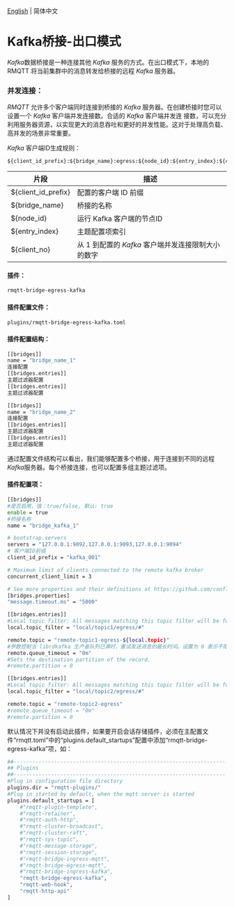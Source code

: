 [English](../en_US/bridge-egress-kafka.md)  | 简体中文

# Kafka桥接-出口模式

*Kafka*数据桥接是一种连接其他 *Kafka* 服务的方式。在出口模式下，本地的 RMQTT 将当前集群中的消息转发给桥接的远程 *Kafka* 服务器。

### 并发连接：

*RMQTT* 允许多个客户端同时连接到桥接的 *Kafka* 服务器。在创建桥接时您可以设置一个 *Kafka* 客户端并发连接数。合适的 *Kafka* 客户端并发连
接数，可以充分利用服务器资源，以实现更大的消息吞吐和更好的并发性能。这对于处理高负载、高并发的场景非常重要。

*Kafka* 客户端ID生成规则：
```
${client_id_prefix}:${bridge_name}:egress:${node_id}:${entry_index}:${client_no}
```
| 片段 | 描述                              |
| ---- |---------------------------------|
| ${client_id_prefix} | 配置的客户端 ID 前缀                    |
| ${bridge_name} | 桥接的名称                           |
| ${node_id}  | 运行 Kafka 客户端的节点ID               |
| ${entry_index} | 主题配置项索引                         |
| ${client_no} | 从 1 到配置的 *Kafka* 客户端并发连接限制大小的数字 |

#### 插件：

```bash
rmqtt-bridge-egress-kafka
```

#### 插件配置文件：

```bash
plugins/rmqtt-bridge-egress-kafka.toml
```

#### 插件配置结构：
```bash
[[bridges]]
name = "bridge_name_1"
连接配置
[[bridges.entries]]
主题过滤器配置
[[bridges.entries]]
主题过滤器配置

[[bridges]]
name = "bridge_name_2"
连接配置
[[bridges.entries]]
主题过滤器配置
[[bridges.entries]]
主题过滤器配置
```
通过配置文件结构可以看出，我们能够配置多个桥接，用于连接到不同的远程*Kafka*服务器。每个桥接连接，也可以配置多组主题过滤项。

#### 插件配置项：
```bash
[[bridges]]
#是否启用，值：true/false, 默认: true
enable = true
#桥接名称
name = "bridge_kafka_1"

# bootstrap.servers
servers = "127.0.0.1:9092,127.0.0.1:9093,127.0.0.1:9094"
# 客户端ID前缀
client_id_prefix = "kafka_001"

# Maximum limit of clients connected to the remote kafka broker
concurrent_client_limit = 3

# See more properties and their definitions at https://github.com/confluentinc/librdkafka/blob/master/CONFIGURATION.md
[bridges.properties]
"message.timeout.ms" = "5000"

[[bridges.entries]]
#Local topic filter: All messages matching this topic filter will be forwarded.
local.topic_filter = "local/topic1/egress/#"

remote.topic = "remote-topic1-egress-${local.topic}"
#参数控制当 librdkafka 生产者队列已满时，重试发送消息的最长时间。设置为 0 表示不阻塞，直接返回错误。
remote.queue_timeout = "0m"
#Sets the destination partition of the record.
#remote.partition = 0

[[bridges.entries]]
#Local topic filter: All messages matching this topic filter will be forwarded.
local.topic_filter = "local/topic2/egress/#"

remote.topic = "remote-topic2-egress"
#remote.queue_timeout = "0m"
#remote.partition = 0
```

默认情况下并没有启动此插件，如果要开启会话存储插件，必须在主配置文件“rmqtt.toml”中的“plugins.default_startups”配置中添加“rmqtt-bridge-egress-kafka”项，如：
```bash
##--------------------------------------------------------------------
## Plugins
##--------------------------------------------------------------------
#Plug in configuration file directory
plugins.dir = "rmqtt-plugins/"
#Plug in started by default, when the mqtt server is started
plugins.default_startups = [
    #"rmqtt-plugin-template",
    #"rmqtt-retainer",
    #"rmqtt-auth-http",
    #"rmqtt-cluster-broadcast",
    #"rmqtt-cluster-raft",
    #"rmqtt-sys-topic",
    #"rmqtt-message-storage",
    #"rmqtt-session-storage",
    #"rmqtt-bridge-ingress-mqtt",
    #"rmqtt-bridge-egress-mqtt",
    #"rmqtt-bridge-ingress-kafka",
    "rmqtt-bridge-egress-kafka",
    "rmqtt-web-hook",
    "rmqtt-http-api"
]
```


